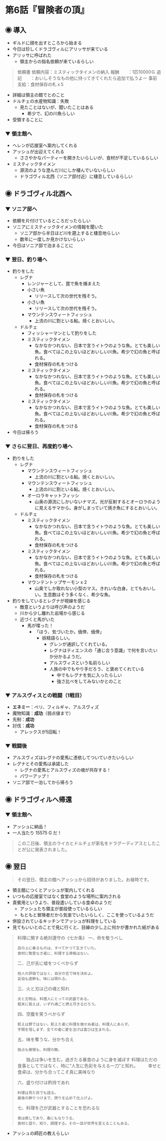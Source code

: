 # 第6話『冒険者の頂』

## ◉ 導入
- ギルドに顔を出すところから始まる
- 今日は珍しくドラゴヴィルにアリッサが来ている
- アリッサに呼ばれた
  - 領主からの指名依頼が来ているらしい

> 依頼書
> 依頼内容：ミスティックタイメンの納入
> 報酬　　：1匹10000Ｇ
> 追記　　：おいしそうなもの他に持ってきてくれたら追加で払うよー
> 事前支給：食材保存の札ｘ5

- 詳細は領主の館でとのこと
- ドルチェの水産物知識：失敗
  - 見たことはないが、聞いたことはある
    - 希少で、幻の川魚らしい
- 受領することに

### ▼ 領主館へ
- ヘレンが応接室へ案内してくれる
- アッシュが出迎えてくれる
  - ささやかなパーティーを開きたいらしいが、食材が不足しているらしい
- ミスティックタイメン
  - 源流のような澄んだ川にしか棲んでいないらしい
  - ドラゴヴィル北西（ソニア邸付近）に棲息しているらしい

## ◉ ドラゴヴィル北西へ
### ▼ ソニア邸へ
- 依頼を片付けているところだったらしい
- ソニアにミスティックタイメンの情報を聞いた
  - ソニア邸から半日ほど川を遡上すると棲息地らしい
  - 数年に一度しか見かけないらしい
- 今日はソニア邸で泊まることに

### ▼ 翌日、釣り場へ
- 釣りをした
  - レグナ
    - レンジャーとして、罠で魚を捕まえた
    - 小さい魚
      - リリースして次の世代を残そう。
    - 小さい魚
      - リリースして次の世代を残そう。
    - マウンテンスウィートフィッシュ
      - 上流の川に割といる鮎。焼くとおいしい。
  - ドルチェ
    - フィッシャーマンとして釣りをした
    - ミスティックタイメン
      - なかなかつれない、日本で言うイトウのような魚。とても美しい魚。食べてはこの上ないほどおいしい川魚。希少で幻の魚と呼ばれる。
      - 食材保存の札をつける
    - ミスティックタイメン
      - なかなかつれない、日本で言うイトウのような魚。とても美しい魚。食べてはこの上ないほどおいしい川魚。希少で幻の魚と呼ばれる。
      - 食材保存の札をつける
    - ミスティックタイメン
      - なかなかつれない、日本で言うイトウのような魚。とても美しい魚。食べてはこの上ないほどおいしい川魚。希少で幻の魚と呼ばれる。
      - 食材保存の札をつける
- 今日は帰ろう

### ▼ さらに翌日、再度釣り場へ
- 釣りをした
  - レグナ
    - マウンテンスウィートフィッシュ
      - 上流の川に割といる鮎。焼くとおいしい。
    - マウンテンスウィートフィッシュ
      - 上流の川に割といる鮎。焼くとおいしい。
    - オーロラキャットフィッシ
      - 山奥の源流にしかいないナマズ。光が反射するとオーロラのように見えるサマから。身がしまっていて焼き魚にするとおいしい。
  - ドルチェ
    - ミスティックタイメン
      - なかなかつれない、日本で言うイトウのような魚。とても美しい魚。食べてはこの上ないほどおいしい川魚。希少で幻の魚と呼ばれる。
      - 食材保存の札をつける
    - ミスティックタイメン
      - なかなかつれない、日本で言うイトウのような魚。とても美しい魚。食べてはこの上ないほどおいしい川魚。希少で幻の魚と呼ばれる。
      - 食材保存の札をつける
    - マウンテントップサーモン x 2
      - 山奥でしか取れない小型のマス。きれいな白身。とてもおいしい。生息数はそう多くなく、希少な魚。
- 釣りをしているとレグナが視線を感じる
  - 敵意というよりは呼び声のようだ
  - 川から少し離れた岩場から感じる
  - 近づくと馬がいた
    - 馬が喋った！
      - 「ほう、気づいたか。僥倖、僥倖」
        - 妖精語らしい。
          - グレンが通訳してくれている。
          - レグナはティエンスの「通じ合う意識」で何を言いたいか分かるようだ。
          - アルスヴィスという名前らしい
          - 人族の中でもやり手だろう、と褒めてくれている
            - 中でもレグナを気に入ったらしい
            - 強さ比べをしてみないかとのこと

### ▼ アルスヴィスとの戦闘（1戦目）
- **エネミー**：ぺリ、フィルギャ、アルスヴィズ
- 魔物知識：**成功**（弱点値まで）
- 先制：**成功**
- 討伐：**成功**
  - アレックスが5回転！

### ▼ 戦闘後
- アルスヴィズはレグナの愛馬に憑依してついていきたいらしい
- レグナとその愛馬は承諾した
  - レグナの愛馬とアルスヴィズの魂が共存する！
  - パワーアップ！
- ソニア邸で一泊してから帰ろう

## ◉ ドラゴヴィルへ帰還
### ▼ 領主館へ
- アッシュに納品！
- 一人当たり 15575 G だ！

> この二日後、領主のライカとドルチェが家名をドラグーディアスとしたことが公に発表されました。

## ◉ 翌日

> その翌日、領主の館へアッシュから招待がありました。お昼時です。

- 領主館につくとアッシュが案内してくれる
- いつもの応接室ではなく食堂のような場所に案内される
- 貴賓用というより、普段遣いしている食卓のようだ
  - アッシュたち領主が普段使っているらしい
  - もともと冒険者だから気楽でいたいらしく、ここを使っているようだ
- 併設されているキッチンでアッシュが料理をしている
- 見てもいいとのことで見に行くと、目線の少し上に何かが書かれた紙がある

> 料理に関する絶対遵守の《七か条》
> 一、命を敬うべし
>
>     皿の上に乗るものは、すべてかつて生きていた。
>     食材に敬意なき者に、料理する資格はない。
>
> 二、己が舌に嘘をつくべからず
>
>     他人の評価ではなく、自分の舌で味を決めよ。
>     妥協も虚飾も、味には現れる。
>
> 三、火と刃は己の魂と知れ
>
>     炎と刃物は、料理人にとっての武器である。
>     粗末に扱えば、いずれ魂ごと燃え尽きるだろう。
>
> 四、空腹を笑うべからず
>
>     飢えは罪ではない。飢えた者に料理を施せぬ者は、料理人にあらず。
>     手間を惜しまず、全ての者に愛を注げば喜びは生まれる。
>
> 五、味を奪うな、分かち合え
>
>     独占も傲慢も、料理の敵。
> 　　独占は争いを生む。過ぎたる暴食のように身を滅ぼす
>     料理はただの食事としてではなく、時に“人生に色彩を与える一刀”と知れ。
> 　　幸せと食卓は、分かち合ってこそ真に美味なり
>
> 六、盛り付けは矜持であれ
>
>     料理は見た目でも語る。
>     最後の飾りつけまで、誇りを込めて仕上げよ。
>
> 七、料理を己が武器とすることを恐れるな
>
>     食は癒しであり、毒にもなりうる。
>     食材と語り、知り、調理する。その一皿が世界を変えることもある。

- アッシュの師匠の教えらしい

